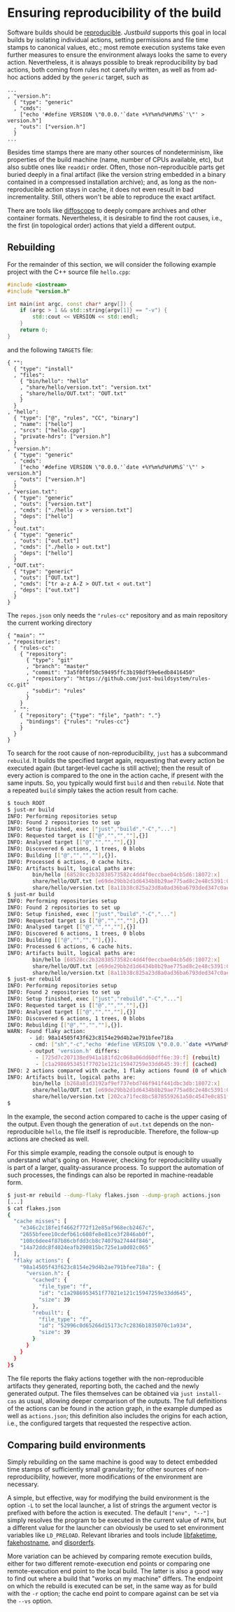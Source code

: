 Ensuring reproducibility of the build
=====================================

Software builds should be
[reproducible](https://reproducible-builds.org/). *Justbuild*
supports this goal in local builds by isolating individual actions,
setting permissions and file time stamps to canonical values, etc.; most
remote execution systems take even further measures to ensure the
environment always looks the same to every action. Nevertheless, it is
always possible to break reproducibility by bad actions, both coming
from rules not carefully written, as well as from ad-hoc actions added
by the `generic` target, such as

``` jsonc
...
, "version.h":
  { "type": "generic"
  , "cmds":
    ["echo '#define VERSION \"0.0.0.'`date +%Y%m%d%H%M%S`'\"' > version.h"]
  , "outs": ["version.h"]
  }
...
```

Besides time stamps there are many other sources of nondeterminism, like
properties of the build machine (name, number of CPUs available, etc),
but also subtle ones like `readdir` order. Often, those non-reproducible
parts get buried deeply in a final artifact (like the version string
embedded in a binary contained in a compressed installation archive);
and, as long as the non-reproducible action stays in cache, it does not
even result in bad incrementality. Still, others won't be able to
reproduce the exact artifact.

There are tools like [diffoscope](https://diffoscope.org/) to deeply
compare archives and other container formats. Nevertheless, it is
desirable to find the root causes, i.e., the first (in topological
order) actions that yield a different output.

Rebuilding
----------

For the remainder of this section, we will consider the following
example project with the C++ source file `hello.cpp`:

``` {.cpp srcname="hello.cpp"}
#include <iostream>
#include "version.h"

int main(int argc, const char* argv[]) {
    if (argc > 1 && std::string{argv[1]} == "-v") {
        std::cout << VERSION << std::endl;
    }
    return 0;
}
```

and the following `TARGETS` file:

``` {.jsonc srcname="TARGETS"}
{ "":
  { "type": "install"
  , "files":
    { "bin/hello": "hello"
    , "share/hello/version.txt": "version.txt"
    , "share/hello/OUT.txt": "OUT.txt"
    }
  }
, "hello":
  { "type": ["@", "rules", "CC", "binary"]
  , "name": ["hello"]
  , "srcs": ["hello.cpp"]
  , "private-hdrs": ["version.h"]
  }
, "version.h":
  { "type": "generic"
  , "cmds":
    ["echo '#define VERSION \"0.0.0.'`date +%Y%m%d%H%M%S`'\"' > version.h"]
  , "outs": ["version.h"]
  }
, "version.txt":
  { "type": "generic"
  , "outs": ["version.txt"]
  , "cmds": ["./hello -v > version.txt"]
  , "deps": ["hello"]
  }
, "out.txt":
  { "type": "generic"
  , "outs": ["out.txt"]
  , "cmds": ["./hello > out.txt"]
  , "deps": ["hello"]
  }
, "OUT.txt":
  { "type": "generic"
  , "outs": ["OUT.txt"]
  , "cmds": ["tr a-z A-Z > OUT.txt < out.txt"]
  , "deps": ["out.txt"]
  }
}
```

The `repos.json` only needs the `"rules-cc"` repository and as main repository
the current working directory

``` {.jsonc srcname="repos.json"}
{ "main": ""
, "repositories":
  { "rules-cc":
    { "repository":
      { "type": "git"
      , "branch": "master"
      , "commit": "3a5f0f0f50c59495ffc3b198df59e6edb8416450"
      , "repository": "https://github.com/just-buildsystem/rules-cc.git"
      , "subdir": "rules"
      }
    }
  , "":
    { "repository": {"type": "file", "path": "."}
    , "bindings": {"rules": "rules-cc"}
    }
  }
}
```

To search for the root cause of non-reproducibility, `just` has a
subcommand `rebuild`. It builds the specified target again, requesting
that every action be executed again (but target-level cache is still
active); then the result of every action is compared to the one in the
action cache, if present with the same inputs. So, you typically would
first `build` and then `rebuild`. Note that a repeated `build` simply
takes the action result from cache.

``` sh
$ touch ROOT
$ just-mr build
INFO: Performing repositories setup
INFO: Found 2 repositories to set up
INFO: Setup finished, exec ["just","build","-C","..."]
INFO: Requested target is [["@","","",""],{}]
INFO: Analysed target [["@","","",""],{}]
INFO: Discovered 6 actions, 1 trees, 0 blobs
INFO: Building [["@","","",""],{}].
INFO: Processed 6 actions, 0 cache hits.
INFO: Artifacts built, logical paths are:
        bin/hello [68528cc2b32838573582c4dd4f0eccbae04cb5d6:18072:x]
        share/hello/OUT.txt [e69de29bb2d1d6434b8b29ae775ad8c2e48c5391:0:f]
        share/hello/version.txt [8a11b38c825a23d8a0ad36ba6793ded347c0aec8:21:f]
$ just-mr build
INFO: Performing repositories setup
INFO: Found 2 repositories to set up
INFO: Setup finished, exec ["just","build","-C","..."]
INFO: Requested target is [["@","","",""],{}]
INFO: Analysed target [["@","","",""],{}]
INFO: Discovered 6 actions, 1 trees, 0 blobs
INFO: Building [["@","","",""],{}].
INFO: Processed 6 actions, 6 cache hits.
INFO: Artifacts built, logical paths are:
        bin/hello [68528cc2b32838573582c4dd4f0eccbae04cb5d6:18072:x]
        share/hello/OUT.txt [e69de29bb2d1d6434b8b29ae775ad8c2e48c5391:0:f]
        share/hello/version.txt [8a11b38c825a23d8a0ad36ba6793ded347c0aec8:21:f]
$ just-mr rebuild
INFO: Performing repositories setup
INFO: Found 2 repositories to set up
INFO: Setup finished, exec ["just","rebuild","-C","..."]
INFO: Requested target is [["@","","",""],{}]
INFO: Analysed target [["@","","",""],{}]
INFO: Discovered 6 actions, 1 trees, 0 blobs
INFO: Rebuilding [["@","","",""],{}].
WARN: Found flaky action:
       - id: 98a14505f43f623c8154e29d4b2ae791bfee718a
       - cmd: ["sh","-c","echo '#define VERSION \"0.0.0.'`date +%Y%m%d%H%M%S`'\"' > version.h\n"]
       - output 'version.h' differs:
         - [725d7c207138ed941a181fd2c068a06dd60dff6e:39:f] (rebuilt)
         - [c1a2986953451f77021e121c15947259e33dd645:39:f] (cached)
INFO: 2 actions compared with cache, 1 flaky actions found (0 of which tainted), no cache entry found for 4 actions.
INFO: Artifacts built, logical paths are:
        bin/hello [b268a81d3192af9ef737ebd746f941f441dbc3db:18072:x]
        share/hello/OUT.txt [e69de29bb2d1d6434b8b29ae775ad8c2e48c5391:0:f]
        share/hello/version.txt [202ca71fec8bc5878559261a50c4547e0c851fb1:21:f]
$
```

In the example, the second action compared to cache is the upper casing
of the output. Even though the generation of `out.txt` depends on the
non-reproducible `hello`, the file itself is reproducible. Therefore,
the follow-up actions are checked as well.

For this simple example, reading the console output is enough to
understand what's going on. However, checking for reproducibility
usually is part of a larger, quality-assurance process. To support the
automation of such processes, the findings can also be reported in
machine-readable form.

``` sh
$ just-mr rebuild --dump-flaky flakes.json --dump-graph actions.json
[...]
$ cat flakes.json
{
  "cache misses": [
    "e346c2c18fe1f4662f772f12e85af968ecb2467c",
    "2655bfeee10cdefb61c608fe8e81ce3f2846ab0f",
    "108c6dee4f87b86cbfdd3cb8c74079a27444f846",
    "14a72ddc8f4024eafb290815bc725e1a0d02c065"
  ],
  "flaky actions": {
    "98a14505f43f623c8154e29d4b2ae791bfee718a": {
      "version.h": {
        "cached": {
          "file_type": "f",
          "id": "c1a2986953451f77021e121c15947259e33dd645",
          "size": 39
        },
        "rebuilt": {
          "file_type": "f",
          "id": "52996c0d65266d15173c7c2836b1835070c1a934",
          "size": 39
        }
      }
    }
  }
}$
```

The file reports the flaky actions together with the non-reproducible
artifacts they generated, reporting both, the cached and the newly
generated output. The files themselves can be obtained via `just
install-cas` as usual, allowing deeper comparison of the outputs. The
full definitions of the actions can be found in the action graph, in the
example dumped as well as `actions.json`; this definition also includes
the origins for each action, i.e., the configured targets that requested
the respective action.

Comparing build environments
----------------------------

Simply rebuilding on the same machine is good way to detect embedded
time stamps of sufficiently small granularity; for other sources of
non-reproducibility, however, more modifications of the environment are
necessary.

A simple, but effective, way for modifying the build environment is the
option `-L` to set the local launcher, a list of strings the argument
vector is prefixed with before the action is executed. The default
`["env", "--"]` simply resolves the program to be executed in the
current value of `PATH`, but a different value for the launcher can
obviously be used to set environment variables like `LD_PRELOAD`.
Relevant libraries and tools include
[libfaketime](https://github.com/wolfcw/libfaketime),
[fakehostname](https://github.com/dtcooper/fakehostname), and
[disorderfs](https://salsa.debian.org/reproducible-builds/disorderfs).

More variation can be achieved by comparing remote execution builds,
either for two different remote-execution end points or comparing one
remote-execution end point to the local build. The latter is also a good
way to find out where a build that "works on my machine" differs. The
endpoint on which the rebuild is executed can be set, in the same way as
for build with the `-r` option; the cache end point to compare against
can be set via the `--vs` option.

